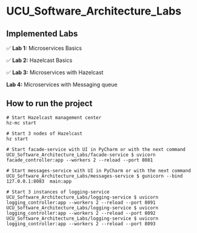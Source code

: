 # UCU_Software_Architecture_Labs

## Implemented Labs

✅ **Lab 1:** Microservices Basics

✅ **Lab 2:** Hazelcast Basics

✅ **Lab 3:** Microservices with Hazelcast

**Lab 4:** Microservices with Messaging queue


## How to run the project

```shell
# Start Hazelcast management center
hz-mc start

# Start 3 nodes of Hazelcast
hz start

# Start facade-service with UI in PyCharm or with the next command
UCU_Software_Architecture_Labs/facade-service $ uvicorn facade_controller:app --workers 2 --reload --port 8081

# Start messages-service with UI in PyCharm or with the next command
UCU_Software_Architecture_Labs/messages-service $ gunicorn --bind 127.0.0.1:8083  main:app

# Start 3 instances of logging-service
UCU_Software_Architecture_Labs/logging-service $ uvicorn logging_controller:app --workers 2 --reload --port 8091
UCU_Software_Architecture_Labs/logging-service $ uvicorn logging_controller:app --workers 2 --reload --port 8092
UCU_Software_Architecture_Labs/logging-service $ uvicorn logging_controller:app --workers 2 --reload --port 8093
```
